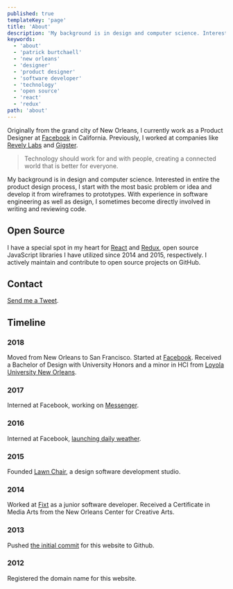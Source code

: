 ```yaml
---
published: true
templateKey: 'page'
title: 'About'
description: 'My background is in design and computer science. Interested in entire the product design process, I start with the most basic problem or idea and develop it from wireframes to prototypes. With experience in software engineering as well as design, I sometimes become directly involved in writing and reviewing code.'
keywords:
  - 'about'
  - 'patrick burtchaell'
  - 'new orleans'
  - 'designer'
  - 'product designer'
  - 'software developer'
  - 'technology'
  - 'open source'
  - 'react'
  - 'redux'
path: 'about'
---
```

Originally from the grand city of New Orleans, I currently work as a Product Designer at [Facebook](https://facebook.com) in California. Previously, I worked at companies like [Revely Labs](https://revelry.co/) and [Gigster](https://gigster.com/).

> Technology should work for and with people, creating a connected world that is better for everyone. 

My background is in design and computer science. Interested in entire the product design process, I start with the most basic problem or idea and develop it from wireframes to prototypes. With experience in software engineering as well as design, I sometimes become directly involved in writing and reviewing code.

## Open Source

I have a special spot in my heart for [React](https://github.com/facebook/react) and [Redux](https://github.com/reduxjs/redux), open source JavaScript libraries I have utilized since 2014 and 2015, respectively. I actively maintain and contribute to open source projects on GitHub.

## Contact

[Send me a Tweet](https://twitter.com/pburtchaell).

## Timeline

### 2018
 
Moved from New Orleans to San Francisco. Started at [Facebook](https://facebook.com). Received a Bachelor of Design with University Honors and a minor in HCI from [Loyola University New Orleans](https://loyno.edu).

### 2017

Interned at Facebook, working on [Messenger](https://messenger.com).

### 2016

Interned at Facebook, [launching daily weather](/work/2016/daily-weather).

### 2015

Founded [Lawn Chair](https://lawnchair.studio), a design software development studio. 

### 2014

Worked at [Fixt](https://fixt.co/) as a junior software developer. Received a Certificate in Media Arts from the New Orleans Center for Creative Arts.

### 2013

Pushed [the initial commit](https://github.com/pburtchaell/pburtchaell.com/commit/1ab85723f09c1e94a50205cc5a39b2d49d4f4abe) for this website to Github.

### 2012

Registered the domain name for this website.
